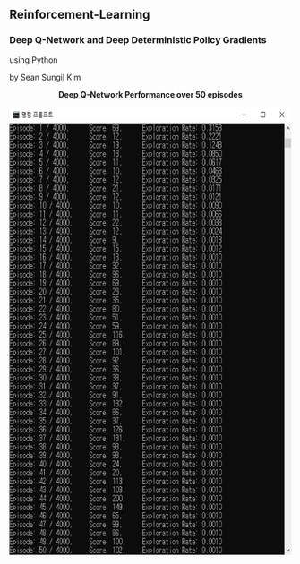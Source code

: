 ## Reinforcement-Learning
### Deep Q-Network and Deep Deterministic Policy Gradients
using Python

by Sean Sungil Kim


<p align="center">
  <b>Deep Q-Network Performance over 50 episodes</b><br>
</p>

<p align="center">
  <img width="650" height="800" src="https://github.com/kimx3314/Reinforcement-Learning/blob/master/output.png">
</p>
